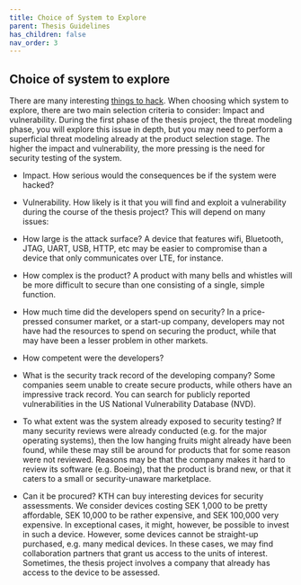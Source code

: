 ```yaml
---
title: Choice of System to Explore
parent: Thesis Guidelines
has_children: false
nav_order: 3
---
```


## Choice of system to explore

There are many interesting [things to hack](things_to_hack.html). When choosing which system to explore, there are two main selection criteria to consider: Impact and vulnerability. During the first phase of the thesis project, the threat modeling phase, you will explore this issue in depth, but you may need to perform a superficial threat modeling already at the product selection stage. The higher the impact and vulnerability, the more pressing is the need for security testing of the system.

- Impact. How serious would the consequences be if the system were hacked?

- Vulnerability. How likely is it that you will find and exploit a vulnerability during the course of the thesis project? This will depend on many issues:

- How large is the attack surface? A device that features wifi, Bluetooth, JTAG, UART, USB, HTTP, etc may be easier to compromise than a device that only communicates over LTE, for instance.

- How complex is the product? A product with many bells and whistles will be more difficult to secure than one consisting of a single, simple function.
  
- How much time did the developers spend on security? In a price-pressed consumer market, or a start-up company, developers may not have had the resources to spend on securing the product, while that may have been a lesser problem in other markets.
 
- How competent were the developers?
 
- What is the security track record of the developing company? Some companies seem unable to create secure products, while others have an impressive track record. You can search for publicly reported vulnerabilities in the US National Vulnerability Database (NVD).

- To what extent was the system already exposed to security testing? If many security reviews were already conducted (e.g. for the major operating systems), then the low hanging fruits might already have been found, while these may still be around for products that for some reason were not reviewed. Reasons may be that the company makes it hard to review its software (e.g. Boeing), that the product is brand new, or that it caters to a small or security-unaware marketplace. 

- Can it be procured? KTH can buy interesting devices for security assessments. We consider devices costing SEK 1,000 to be pretty affordable, SEK 10,000 to be rather expensive, and SEK 100,000 very expensive. In exceptional cases, it might, however, be possible to invest in such a device. However, some devices cannot be straight-up purchased, e.g. many medical devices. In these cases, we may find collaboration partners that grant us access to the units of interest. Sometimes, the thesis project involves a company that already has access to the device to be assessed.
